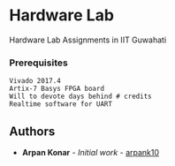 # Hardware Lab

Hardware Lab Assignments in IIT Guwahati

### Prerequisites

```
Vivado 2017.4
Artix-7 Basys FPGA board
Will to devote days behind # credits
Realtime software for UART
``` 

## Authors

* **Arpan Konar** - *Initial work* - [arpank10](https://github.com/arpank10)
